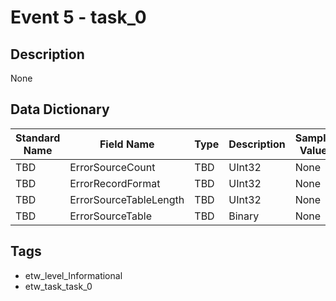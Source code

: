 # Event 5 - task_0

## Description
None

## Data Dictionary
|Standard Name|Field Name|Type|Description|Sample Value|
|---|---|---|---|---|
|TBD|ErrorSourceCount|TBD|UInt32|None|None|
|TBD|ErrorRecordFormat|TBD|UInt32|None|None|
|TBD|ErrorSourceTableLength|TBD|UInt32|None|None|
|TBD|ErrorSourceTable|TBD|Binary|None|None|

## Tags
* etw_level_Informational
* etw_task_task_0